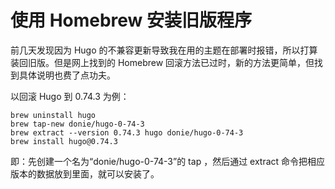 # 使用 Homebrew 安装旧版程序


前几天发现因为 Hugo 的不兼容更新导致我在用的主题在部署时报错，所以打算装回旧版。但是网上找到的 Homebrew 回滚方法已过时，新的方法更简单，但找到具体说明也费了点功夫。

以回滚 Hugo 到 0.74.3 为例：

```shell
brew uninstall hugo
brew tap-new donie/hugo-0-74-3
brew extract --version 0.74.3 hugo donie/hugo-0-74-3
brew install hugo@0.74.3
```

即：先创建一个名为“donie/hugo-0-74-3”的 tap ，然后通过 extract 命令把相应版本的数据放到里面，就可以安装了。
